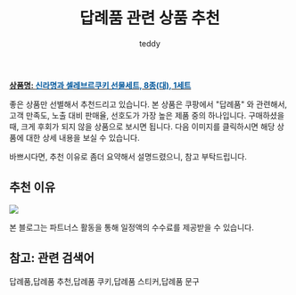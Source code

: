 ﻿---
layout: post
title:  "답례품 관련 상품 추천"
author: teddy
categories: [ 가구/인테리어 ]
tags: [답례품,답례품 추천,답례품 쿠키,답례품 스티커,답례품 문구]
image: https://static.coupangcdn.com/image/product/image/vendoritem/2019/03/06/3001302399/abae8957-ddfa-417e-a43f-c34b7f8d25ca.jpg 
description: "쿠팡에서 답례품 관련 상품으로 가장 고객 선호도가 높은 제품 중 하나입니다."
---

<a href="https://link.coupang.com/re/AFFSDP?lptag=AF3256674&pageKey=2904014&itemId=13558594&vendorItemId=3001957434&traceid=V0-153-2b0bf772ebcc5f06&requestid=20221226230756955017525"><b>상품명: <font color='#01579B'>신라명과 셀레브르쿠키 선물세트, 8종(대), 1세트</font></b></a>

좋은 상품만 선별해서 추천드리고 있습니다.
본 상품은 쿠팡에서 "답례품" 와 관련해서, 고객 만족도, 노출 대비 판매율, 선호도가 가장 높은 제품 중의 하나입니다.
구매하셨을 때, 크게 후회가 되지 않을 상품으로 보시면 됩니다. 
다음 이미지를 클릭하시면 해당 상품에 대한 상세 내용을 보실 수 있습니다.

바쁘시다면, 추천 이유로 좀더 요약해서 설명드렸으니, 참고 부탁드립니다.

## 추천 이유 

<a href="https://link.coupang.com/re/AFFSDP?lptag=AF3256674&pageKey=2904014&itemId=13558594&vendorItemId=3001957434&traceid=V0-153-2b0bf772ebcc5f06&requestid=20221226230756955017525"><img src="https://thumbnail10.coupangcdn.com/thumbnails/remote/q89/image/product/content/vendorItem/2018/12/04/13558594/b0bd52d1-fd35-47b9-9d3e-0397d94a65ac.jpg"></a> 

본 블로그는 파트너스 활동을 통해 일정액의 수수료를 제공받을 수 있습니다.

## 참고: 관련 검색어    
답례품,답례품 추천,답례품 쿠키,답례품 스티커,답례품 문구
